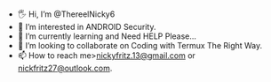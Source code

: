 - 🖐️ Hi, I’m @ThereelNicky6
- 🤳 I’m interested in ANDROID Security.
- 🌱 I’m currently learning and Need HELP Please...
- 🤝 I’m looking to collaborate on Coding with Termux The Right Way.
- 📫 How to reach me>nickyfritz.13@gmail.com or nickfritz27@outlook.com.

<!---
ThereelNicky6/ThereelNicky6 is a ✨ special ✨ repository because its `README.md` (this file) appears on your GitHub profile.
You can click the Preview link to take a look at your changes.
--->
